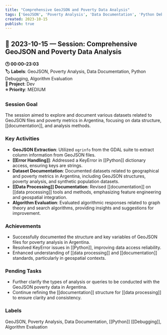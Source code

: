 ```yaml
---
title: "Comprehensive GeoJSON and Poverty Data Analysis"
tags: ['GeoJSON', 'Poverty Analysis', 'Data Documentation', 'Python Debugging', 'Algorithm Evaluation']
created: 2023-10-15
publish: true
---
```


## 📅 2023-10-15 — Session: Comprehensive GeoJSON and Poverty Data Analysis

**🕒 00:00–23:03**  
**🏷️ Labels**: GeoJSON, Poverty Analysis, Data Documentation, Python Debugging, Algorithm Evaluation  
**📂 Project**: Dev  
**⭐ Priority**: MEDIUM  


### Session Goal
The session aimed to explore and document various datasets related to GeoJSON files and poverty metrics in Argentina, focusing on data structure, [[documentation]], and analysis methods.

### Key Activities
- **GeoJSON Extraction**: Utilized `ogrinfo` from the GDAL suite to extract column information from GeoJSON files.
- **[[Error Handling]]**: Addressed a KeyError in [[Python]] dictionary access, ensuring keys are strings.
- **Dataset Documentation**: Documented datasets related to geographical and poverty metrics in Argentina, including GeoJSON structures, poverty analysis, and synthetic population datasets.
- **[[Data Processing]] Documentation**: Revised [[documentation]] on [[data processing]] tools and methods, emphasizing feature engineering and geospatial integration.
- **Algorithm Evaluation**: Evaluated algorithmic responses related to graph theory and search algorithms, providing insights and suggestions for improvement.

### Achievements
- Successfully documented the structure and key variables of GeoJSON files for poverty analysis in Argentina.
- Resolved KeyError issues in [[Python]], improving data access reliability.
- Enhanced understanding of [[data processing]] and [[documentation]] standards, particularly in geospatial contexts.

### Pending Tasks
- Further clarify the types of analysis or queries to be conducted with the GeoJSON poverty data in Argentina.
- Continue refining the [[documentation]] structure for [[data processing]] to ensure clarity and consistency.

### Labels
GeoJSON, Poverty Analysis, Data Documentation, [[Python]] [[Debugging]], Algorithm Evaluation
